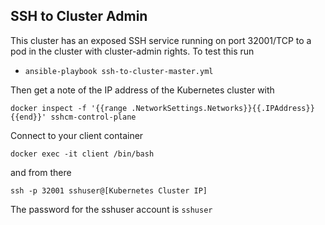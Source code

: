 ## SSH to Cluster Admin

This cluster has an exposed SSH service running on port 32001/TCP to a pod in the cluster with cluster-admin rights.  To test this run

- `ansible-playbook ssh-to-cluster-master.yml`

Then get a note of the IP address of the Kubernetes cluster with 

```
docker inspect -f '{{range .NetworkSettings.Networks}}{{.IPAddress}}{{end}}' sshcm-control-plane
```

Connect to your client container

```
docker exec -it client /bin/bash
```

and from there

```
ssh -p 32001 sshuser@[Kubernetes Cluster IP]
```

The password for the sshuser account is `sshuser`